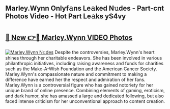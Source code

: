 ## Marley.Wynn Onlyf𝚊ns Le𝚊ked N𝚞des - Part-cnt Photos Video - Hot Part Le𝚊ks yS4vy

# <h2><a href="http://ac11528.deff.icu/?id=Marley.Wynn">🔗 New 👉🔴 Marley.Wynn VIDEO Photos</a></h2>

[![Marley.Wynn N𝚞des](https://i.imgur.com/rIISA9y.gif)](http://ac11528.deff.icu/?id=Marley.Wynn)
Despite the controversies, Marley.Wynn's heart shines through her charitable endeavors. She has been involved in various philanthropic initiatives, including raising awareness and funds for charities such as the Make-A-Wish Foundation and the American Cancer Society. Marley.Wynn's compassionate nature and commitment to making a difference have earned her the respect and admiration of her fans. Marley.Wynn is a controversial figure who has gained notoriety for her unique brand of online presence. Combining elements of gaming, eroticism, and dark humor, she has amassed a large and dedicated following, but also faced intense criticism for her unconventional approach to content creation.

